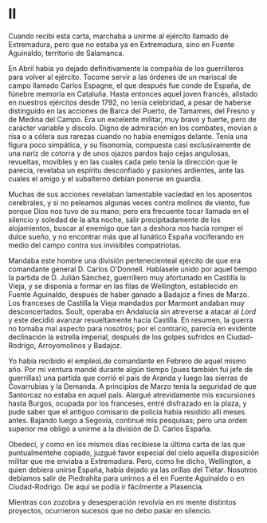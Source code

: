 # II

Cuando recibí esta carta, marchaba a unirme al ejército llamado de Extremadura,
pero que no estaba ya en Extremadura, sino en Fuente Aguinaldo, territorio de
Salamanca.

En Abril había yo dejado definitivamente la compañía de los guerrilleros para
volver al ejército. Tocome servir a las órdenes de un mariscal de campo llamado
Carlos Espagne, el que después fue conde de España, de fúnebre memoria en
Cataluña. Hasta entonces aquel joven francés, alistado en nuestros ejércitos
desde 1792, no tenía celebridad, a pesar de haberse distinguido en las acciones
de Barca del Puerto, de Tamames, del Fresno y de Medina del Campo. Era un
excelente militar, muy bravo y fuerte, pero de carácter variable y díscolo.
Digno de admiración en los combates, movían a risa o a cólera sus rarezas
cuando no había enemigos delante. Tenía una figura poco simpática, y su
fisonomía, compuesta casi exclusivamente de una nariz de cotorra y de unos
ojazos pardos bajo cejas angulosas, revueltas, movibles y en las cuales cada
pelo tenía la dirección que le parecía, revelaba un espíritu desconfiado
y pasiones ardientes, ante las cuales el amigo y el subalterno debían ponerse
en guardia.

Muchas de sus acciones revelaban lamentable vaciedad en los aposentos
cerebrales, y si no peleamos algunas veces contra molinos de viento, fue porque
Dios nos tuvo de su mano; pero era frecuente tocar llamada en el silencio
y soledad de la alta noche, salir precipitadamente de los alojamientos, buscar
al enemigo que tan a deshora nos hacía romper el dulce sueño, y no encontrar
más que al lunático España vociferando en medio del campo contra sus invisibles
compatriotas.

Mandaba este hombre una división pertenecienteal ejército de que era comandante
general D. Carlos O'Donnell. Habíasele unido por aquel tiempo la partida de D.
Julián Sánchez, guerrillero muy afortunado en Castilla la Vieja, y se disponía
a formar en las filas de Wellington, establecido en Fuente Aguinaldo, después
de haber ganado a Badajoz a fines de Marzo. Los franceses de Castilla la Vieja
mandados por Marmont andaban muy desconcertados. Soult, operaba en Andalucía
sin atreverse a atacar al *Lord* y este decidió avanzar resueltamente hacia
Castilla. En resumen, la guerra no tomaba mal aspecto para nosotros; por el
contrario, parecía en evidente declinación la estrella imperial, después de los
golpes sufridos en Ciudad-Rodrigo, Arroyomolinos y Badajoz.

Yo había recibido el empleoLde comandante en Febrero de aquel mismo año. Por mi
ventura mandé durante algún tiempo (pues también fui jefe de guerrillas) una
partida que corrió el país de Aranda y luego las sierras de Covarrubias y la
Demanda. A principios de Marzo tenía la seguridad de que Santorcaz no estaba en
aquel país. Alargué atrevidamente mis excursiones hasta Burgos, ocupada por los
franceses, entré disfrazado en la plaza, y pude saber que el antiguo comisario
de policía había residido allí meses antes. Bajando luego a Segovia, continué
mis pesquisas; pero una orden superior me obligó a unirme a la división de D.
Carlos España.

Obedecí, y como en los mismos días recibiese la última carta de las que
puntualmentehe copiado, juzgué favor especial del cielo aquella disposición
militar que me enviaba a Extremadura. Pero, como he dicho, Wellington, a quien
debiera unirse España, había dejado ya las orillas del Tiétar. Nosotros
debíamos salir de Piedrahíta para unirnos a él en Fuente Aguinaldo o en
Ciudad-Rodrigo. De aquí se podía ir fácilmente a Plasencia.

Mientras con zozobra y desesperación revolvía en mi mente distintos proyectos,
ocurrieron sucesos que no debo pasar en silencio.
